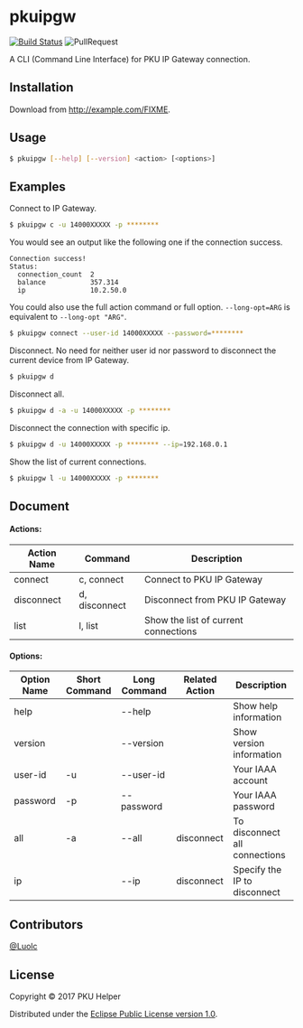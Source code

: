 # pkuipgw

[![Build Status](https://api.travis-ci.org/PKUHelper/pkuipgw.svg?branch=master)](https://travis-ci.org/PKUHelper/pkuipgw) ![PullRequest](https://img.shields.io/badge/PRs-welcome-brightgreen.svg)

A CLI (Command Line Interface) for PKU IP Gateway connection.

## Installation

Download from http://example.com/FIXME.

## Usage
```bash
$ pkuipgw [--help] [--version] <action> [<options>]
```

## Examples

Connect to IP Gateway.
```bash
$ pkuipgw c -u 14000XXXXX -p ********
```

You would see an output like the following one if the connection success.
```text
Connection success!
Status:
  connection_count  2
  balance           357.314
  ip                10.2.50.0
```

You could also use the full action command or full option. `--long-opt=ARG` is equivalent to `--long-opt "ARG"`. 
```bash
$ pkuipgw connect --user-id 14000XXXXX --password=********
```

Disconnect. No need for neither user id nor password to disconnect the current device from IP Gateway.
```bash
$ pkuipgw d
```
Disconnect all.
```bash
$ pkuipgw d -a -u 14000XXXXX -p ********
```

Disconnect the connection with specific ip.
```bash
$ pkuipgw d -u 14000XXXXX -p ******** --ip=192.168.0.1
```

Show the list of current connections.
```bash
$ pkuipgw l -u 14000XXXXX -p ********
```

## Document

#### Actions:

| Action Name | Command | Description |
| --- | --- | --- |
| connect | c, connect | Connect to PKU IP Gateway |
| disconnect | d, disconnect | Disconnect from PKU IP Gateway |
| list | l, list | Show the list of current connections |

#### Options:

| Option Name | Short Command | Long Command | Related Action | Description |
| --- | --- | --- | --- | --- |
| help | | --help | | Show help information |
| version | | --version | | Show version information |
| user-id | -u | --user-id | | Your IAAA account |
| password | -p | --password | | Your IAAA password |
| all | -a | --all | disconnect | To disconnect all connections |
| ip | | --ip | disconnect | Specify the IP to disconnect |

## Contributors

[@Luolc](https://github.com/Luolc)

## License

Copyright © 2017 PKU Helper

Distributed under the [Eclipse Public License version 1.0](LICENSE).
